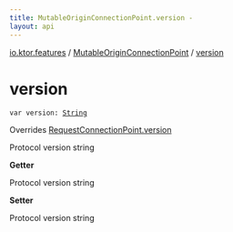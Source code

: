 ```yaml
---
title: MutableOriginConnectionPoint.version - 
layout: api
---
```


<div class='api-docs-breadcrumbs'><a href="../index.html">io.ktor.features</a> / <a href="index.html">MutableOriginConnectionPoint</a> / <a href="./version.html">version</a></div>

# version

<div class="signature"><code><span class="keyword">var </span><span class="identifier">version</span><span class="symbol">: </span><a href="https://kotlinlang.org/api/latest/jvm/stdlib/kotlin/-string/index.html"><span class="identifier">String</span></a></code></div>

Overrides <a href="../../io.ktor.http/-request-connection-point/version.html">RequestConnectionPoint.version</a>

Protocol version string

**Getter**

Protocol version string

**Setter**

Protocol version string

